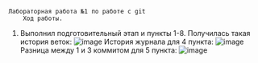     Лабораторная работа №1 по работе с git
        Ход работы.
1) Выполнил подготовительный этап и пункты 1-8.
   Получилась такая история веток:
   ![image](https://github.com/user-attachments/assets/56c9b1bf-7dd6-4fd6-b6d4-2cd815f9f29f)
   История журнала для 4 пункта:
   ![image](https://github.com/user-attachments/assets/62a0012b-5bb1-4a2d-87af-6202134b83f1)
   Разница между 1 и 3 коммитом для 5 пункта:
   ![image](https://github.com/user-attachments/assets/d38aad7c-c4de-4d94-9e47-d7ab286d6fa1)

